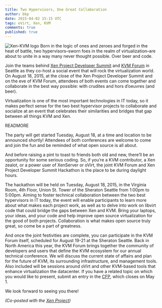 ```yaml
---
title: Two Hypervisors, One Great Collaboration
author: bkp
date: 2015-04-02 15:15 UTC
tags: oVirt, Xen, KVM
comments: true
published: true
---
```

![Xen-KVM logo](blog/Xen-KVM.jpg) Born in the logic of ones and zeroes and forged in the heat of battle, two hypervisors–sworn foes in the realm of virtualization–are about to unite in a way many never thought possible. Over beer and code.

Join the teams behind [Xen Project Developer Summit](http://events.linuxfoundation.org/events/xen-project-developer-summit/program/about) and [KVM Forum](http://events.linuxfoundation.org/events/kvm-forum) in Seattle as they co-host a social event that will rock the virtualization world. On August 18, 2015, at the close of the Xen Project Developer Summit and on the eve of KVM Forum, attendees of both events can come together and collaborate in the best way possible: with crudites and hors d’oeuvres (and beer).

Virtualization is one of the most important technologies in IT today, so it makes perfect sense for the two best hypervisor projects to collaborate and socialize at an event that celebrates their similarities and bridges that gap between all things KVM and Xen.

READMORE

The party will get started Tuesday, August 18, at a time and location to be announced shortly! Attendees of both conferences are welcome to come and join the fun and be reminded of what open source is all about.

And before raising a pint to toast to friends both old and new, there’ll be an opportunity for some serious coding. So, if you’re a KVM contributor, a Xen zealot, or a power user of XenServer or oVirt, the joint KVM Forum and Xen Project Developer Summit Hackathon is the place to be during daylight hours.

The hackathon will be held on Tuesday, August 18, 2015, in the Virginia Room, 4th Floor, Union St. Tower of the Sheraton Seattle from 1:00pm to 5:00pm. Aiming to foster technical collaboration between the two best hypervisors in IT today, the event will enable participants to learn more about what makes each project work, as well as to delve into work on libvirt code that could bridge the gaps between Xen and KVM. Bring your laptops, your ideas, and your code and help improve open source virtualization for the good of both projects. Collaboration is what makes open source truly great, so come be a part of greatness.

And once the joint festivities are complete, you can participate in the KVM Forum itself, scheduled for August 19-21 at the Sheraton Seattle. Back in North America this year, the KVM Forum brings together the community of developers and users that define the KVM ecosystem for our annual technical conference.  We will discuss the current state of affairs and plan for the future of KVM, its surrounding infrastructure, and management tools. Also included will be sessions around oVirt and other KVM-based tools that enhance virtualization the datacenter. If you have a related topic on which you would like to present, submit an entry in the [CFP](http://events.linuxfoundation.org/events/kvm-forum/program/cfp), which closes on May 1.

We look forward to seeing you there!

_(Co-posted with the [Xen Project](https://blog.xenproject.org/2015/04/02/a-tale-of-two-amazing-open-source-hypervisors/))_
